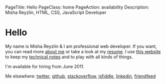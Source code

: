 PageTitle: Hello
PageClass: home
PageAction: availability
Description: Misha Reyzlin, HTML, CSS, JavaScript Developer

# Hello

My name is Misha Reyzlin & I am professional web developer. If you want, you can read more [about me][1] or take a look at my [resume][2]. I use [this website][3] to keep my [technical notes][4] and to play with all kinds of things.

I'm available for hiring from <span class="home-availability-date">June 2011</span>.

Me elsewhere: [twitter](http://twitter.com/gryzzly), [github](http://github.com/gryzzly), [stackoverflow](http://stackoverflow.com/users/236135/gryzzly), [jsfiddle](http://jsfiddle.net/user/gryzzly), [linkedin](http://linkedin.com/in/mrejzlin), [friendfeed](http://friendfeed.com/gryzzly)

 [1]: /about
 [2]: /cv
 [3]: /colophon
 [4]: /notes
 [5]: /apis
